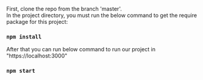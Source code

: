 First, clone the repo from the branch 'master'.<br/>
In the project directory, you must run the below command to get the require package for this project:

### `npm install`

After that you can run below command to run our project in "https://localhost:3000"
### `npm start`


